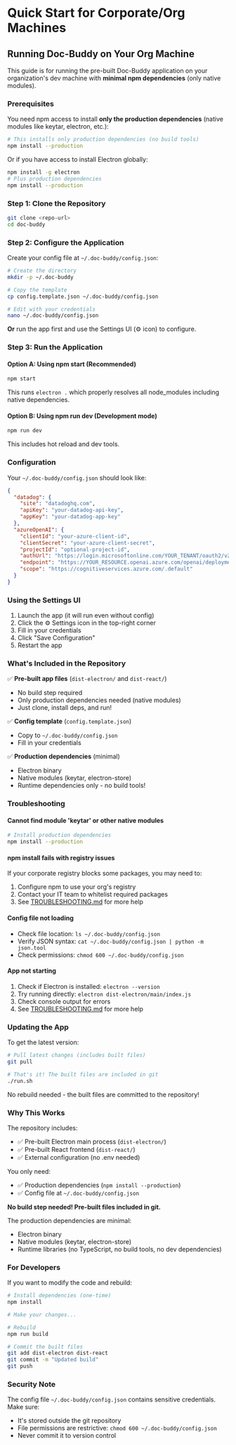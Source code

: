 # Quick Start for Corporate/Org Machines

## Running Doc-Buddy on Your Org Machine

This guide is for running the pre-built Doc-Buddy application on your organization's dev machine with **minimal npm dependencies** (only native modules).

### Prerequisites

You need npm access to install **only the production dependencies** (native modules like keytar, electron, etc.):

```bash
# This installs only production dependencies (no build tools)
npm install --production
```

Or if you have access to install Electron globally:
```bash
npm install -g electron
# Plus production dependencies
npm install --production
```

### Step 1: Clone the Repository

```bash
git clone <repo-url>
cd doc-buddy
```

### Step 2: Configure the Application

Create your config file at `~/.doc-buddy/config.json`:

```bash
# Create the directory
mkdir -p ~/.doc-buddy

# Copy the template
cp config.template.json ~/.doc-buddy/config.json

# Edit with your credentials
nano ~/.doc-buddy/config.json
```

**Or** run the app first and use the Settings UI (⚙️ icon) to configure.

### Step 3: Run the Application

#### Option A: Using npm start (Recommended)
```bash
npm start
```

This runs `electron .` which properly resolves all node_modules including native dependencies.

#### Option B: Using npm run dev (Development mode)
```bash
npm run dev
```

This includes hot reload and dev tools.

### Configuration

Your `~/.doc-buddy/config.json` should look like:

```json
{
  "datadog": {
    "site": "datadoghq.com",
    "apiKey": "your-datadog-api-key",
    "appKey": "your-datadog-app-key"
  },
  "azureOpenAI": {
    "clientId": "your-azure-client-id",
    "clientSecret": "your-azure-client-secret",
    "projectId": "optional-project-id",
    "authUrl": "https://login.microsoftonline.com/YOUR_TENANT/oauth2/v2.0/token",
    "endpoint": "https://YOUR_RESOURCE.openai.azure.com/openai/deployments/YOUR_DEPLOYMENT",
    "scope": "https://cognitiveservices.azure.com/.default"
  }
}
```

### Using the Settings UI

1. Launch the app (it will run even without config)
2. Click the ⚙️ Settings icon in the top-right corner
3. Fill in your credentials
4. Click "Save Configuration"
5. Restart the app

### What's Included in the Repository

✅ **Pre-built app files** (`dist-electron/` and `dist-react/`)
- No build step required
- Only production dependencies needed (native modules)
- Just clone, install deps, and run!

✅ **Config template** (`config.template.json`)
- Copy to `~/.doc-buddy/config.json`
- Fill in your credentials

✅ **Production dependencies** (minimal)
- Electron binary
- Native modules (keytar, electron-store)
- Runtime dependencies only - no build tools!

### Troubleshooting

#### Cannot find module 'keytar' or other native modules
```bash
# Install production dependencies
npm install --production
```

#### npm install fails with registry issues
If your corporate registry blocks some packages, you may need to:
1. Configure npm to use your org's registry
2. Contact your IT team to whitelist required packages
3. See [TROUBLESHOOTING.md](TROUBLESHOOTING.md) for more help

#### Config file not loading
- Check file location: `ls ~/.doc-buddy/config.json`
- Verify JSON syntax: `cat ~/.doc-buddy/config.json | python -m json.tool`
- Check permissions: `chmod 600 ~/.doc-buddy/config.json`

#### App not starting
1. Check if Electron is installed: `electron --version`
2. Try running directly: `electron dist-electron/main/index.js`
3. Check console output for errors
4. See [TROUBLESHOOTING.md](TROUBLESHOOTING.md) for more help

### Updating the App

To get the latest version:

```bash
# Pull latest changes (includes built files)
git pull

# That's it! The built files are included in git
./run.sh
```

No rebuild needed - the built files are committed to the repository!

### Why This Works

The repository includes:
- ✅ Pre-built Electron main process (`dist-electron/`)
- ✅ Pre-built React frontend (`dist-react/`)
- ✅ External configuration (no .env needed)

You only need:
- ✅ Production dependencies (`npm install --production`)
- ✅ Config file at `~/.doc-buddy/config.json`

**No build step needed! Pre-built files included in git.**

The production dependencies are minimal:
- Electron binary
- Native modules (keytar, electron-store)
- Runtime libraries (no TypeScript, no build tools, no dev dependencies)

### For Developers

If you want to modify the code and rebuild:

```bash
# Install dependencies (one-time)
npm install

# Make your changes...

# Rebuild
npm run build

# Commit the built files
git add dist-electron dist-react
git commit -m "Updated build"
git push
```

### Security Note

The config file `~/.doc-buddy/config.json` contains sensitive credentials. Make sure:
- It's stored outside the git repository
- File permissions are restrictive: `chmod 600 ~/.doc-buddy/config.json`
- Never commit it to version control
